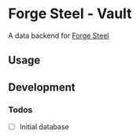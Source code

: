 # Forge Steel - Vault

A data backend for [Forge Steel](https://andyaiken.github.io/forgesteel/)

## Usage

## Development

### Todos

- [ ] Initial database

